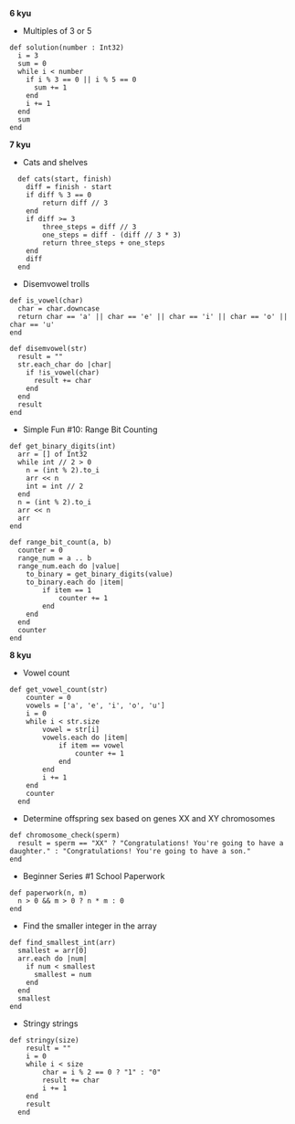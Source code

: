 **6 kyu**

- Multiples of 3 or 5

```crystal
def solution(number : Int32)
  i = 3
  sum = 0
  while i < number
    if i % 3 == 0 || i % 5 == 0
      sum += 1
    end
    i += 1
  end
  sum
end
```

**7 kyu**

- Cats and shelves

```crystal
  def cats(start, finish)
    diff = finish - start
    if diff % 3 == 0
        return diff // 3
    end
    if diff >= 3
        three_steps = diff // 3
        one_steps = diff - (diff // 3 * 3)
        return three_steps + one_steps
    end
    diff
  end
```

- Disemvowel trolls

```crystal
def is_vowel(char)
  char = char.downcase
  return char == 'a' || char == 'e' || char == 'i' || char == 'o' || char == 'u'
end

def disemvowel(str)
  result = ""
  str.each_char do |char|
    if !is_vowel(char)
      result += char
    end
  end
  result
end
```

  - Simple Fun #10: Range Bit Counting

```crystal
def get_binary_digits(int)
  arr = [] of Int32
  while int // 2 > 0
    n = (int % 2).to_i
    arr << n
    int = int // 2
  end
  n = (int % 2).to_i
  arr << n
  arr
end

def range_bit_count(a, b)
  counter = 0
  range_num = a .. b
  range_num.each do |value|
    to_binary = get_binary_digits(value)
    to_binary.each do |item|
        if item == 1
            counter += 1
        end
    end
  end
  counter
end
```

**8 kyu**

- Vowel count

```crystal
def get_vowel_count(str)
    counter = 0
    vowels = ['a', 'e', 'i', 'o', 'u']
    i = 0
    while i < str.size
        vowel = str[i]
        vowels.each do |item|
            if item == vowel
                counter += 1
            end
        end
        i += 1
    end
    counter
  end
```

- Determine offspring sex based on genes XX and XY chromosomes

```crystal
def chromosome_check(sperm)
  result = sperm == "XX" ? "Congratulations! You're going to have a daughter." : "Congratulations! You're going to have a son."
end
```

- Beginner Series #1 School Paperwork

```crystal
def paperwork(n, m)
  n > 0 && m > 0 ? n * m : 0
end
```

- Find the smaller integer in the array

```crystal
def find_smallest_int(arr)
  smallest = arr[0]
  arr.each do |num|
    if num < smallest
      smallest = num
    end
  end
  smallest
end
```

- Stringy strings

```crystal
def stringy(size)
    result = ""
    i = 0
    while i < size
        char = i % 2 == 0 ? "1" : "0"
        result += char
        i += 1
    end
    result
  end
```
